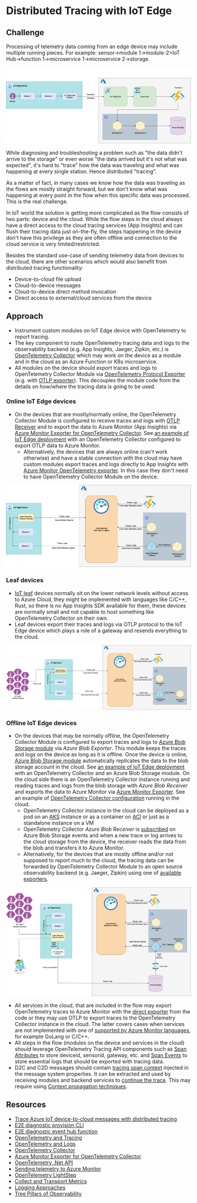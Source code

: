 # Distributed Tracing with IoT Edge 

## Challenge

Processing of telemetry data coming from an edge device may include multiple running pieces. For example: sensor->module 1->module-2>IoT Hub->function 1->microservice 1->microservice 2->storage.

![iot-flow](iot-distr-tracing-overview.png)

While diagnosing and troubleshooting a problem such as "the data didn't arrive to the storage" or even worse "the data arrived but it's not what was expected", it's hard to "trace" how the data was traveling and what was happening at every single station. Hence distributed "tracing".

As a matter of fact, in many cases we know how the data was traveling as the flows are mostly straight forward, but we don't know what was happening at every point in the flow when this specific data was processed. This is the real challenge.

In IoT world the solution is getting more complicated as the flow consists of two parts: device and the cloud. While the flow steps in the cloud always have a direct access to the cloud tracing services (App Insights) and can flush their tracing data just on-the-fly, the steps happening in the device don't have this privilege as they are often offline and connection to the cloud service is very limited/restricted.

Besides the standard use-case of sending telemetry data from devices to the cloud, there are other scenarios which would also benefit from distributed tracing functionality:
- Device-to-cloud file upload
- Cloud-to-device messages
- Cloud-to-device direct method invocation 
- Direct access to external/cloud services from the device  

## Approach
- Instrument custom modules on IoT Edge device with OpenTelemetry to report tracing.
- The key component to route OpenTelemetry tracing data and logs to the observability backend (e.g. App Insights, Jaeger, Zipkin, etc.) is [OpenTelemetry Collector](https://github.com/open-telemetry/opentelemetry-collector/blob/main/docs/design.md) which may work on the device as a module and in the cloud as an Azure Function or K8s microservice.
- All modules on the device should export traces and logs to OpenTelemetry Collector Module via [OpenTelemetry Protocol Exporter](https://github.com/open-telemetry/opentelemetry-specification/blob/main/specification/protocol/exporter.md) (e.g. with [OTLP exporter](https://github.com/open-telemetry/opentelemetry-dotnet/blob/main/src/OpenTelemetry.Exporter.OpenTelemetryProtocol/README.md)). This decouples the module code from the details on how/where the tracing data is going to be used.

### Online IoT Edge devices
- On the devices that are mostly/normally online, the OpenTelemetry Collector Module is configured to receive traces and logs with [OTLP Receiver](https://github.com/open-telemetry/opentelemetry-collector/blob/main/receiver/otlpreceiver/README.md) and to export the data to Azure Monitor (App Insights) via [Azure Monitor Exporter for OpenTelemetry Collector](https://github.com/open-telemetry/opentelemetry-collector-contrib/tree/main/exporter/azuremonitorexporter). See [an example of IoT Edge deployment](../EdgeSolution/e2e.deployment.template.json) with an OpenTelemetry Collector configured to export OTLP data to Azure Monitor.             
  - Alternatively, the devices that are always online (can't work otherwise) and have a stable connection with the cloud may have custom modules export traces and logs directly to App Insights with [Azure Monitor OpenTelemetry exporter](https://docs.microsoft.com/en-us/azure/azure-monitor/app/opentelemetry-enable?tabs=net#enable-azure-monitor-application-insights). In this case they don't need to have OpenTelemetry Collector Module on the device.

![online-trace](iot-distr-tracing-online.png)

### Leaf devices
- [IoT leaf](https://docs.microsoft.com/azure/iot-fundamentals/iot-glossary#leaf-device) devices normally sit on the lower network levels without access to Azure Cloud, they might be implemented with languages like C/C++, Rust, so there is no App Insights SDK available for them, these devices are normally small and not capable to host something like OpenTelemetry Collector on their own.
-  Leaf devices export their traces and logs via OTLP protocol to the IoT Edge device which plays a role of a gateway and resends everything to the cloud.

![leaf-trace](iot-distr-tracing-leaf.png)

### Offline IoT Edge devices
- On the devices that may be normally offline, the OpenTelemetry Collector Module is configured to export traces and logs to [Azure Blob Storage module](https://docs.microsoft.com/azure/iot-edge/how-to-store-data-blob) via _Azure Blob Exporter_. This module keeps the traces and logs on the device as long as it is offline. Once the device is online, [Azure Blob Storage module](https://docs.microsoft.com/azure/iot-edge/how-to-store-data-blob) automatically replicates the data to the blob storage account in the cloud. See [an example of IoT Edge deployment](../EdgeSolution/e2e.deployment.offline.template.json) with an OpenTelemetry Collector and an Azure Blob Storage module. On the cloud side there is an OpenTelemetry Collector instance running and reading traces and logs from the blob storage with _Azure Blob Receiver_  and exports the data to Azure Monitor via [Azure Monitor Exporter](https://github.com/open-telemetry/opentelemetry-collector-contrib/tree/main/exporter/azuremonitorexporter). See an example of [OpenTelemetry Collector configuration](../Backend/OpenTelemetryCollector/) running in the cloud.
    - OpenTelemetry Collector instance in the cloud can be deployed as a pod on an [AKS](https://azure.microsoft.com/services/kubernetes-service/) instance or as a container on [ACI](https://docs.microsoft.com/azure/container-instances/) or just as a standalone instance on a VM
    - OpenTelemetry Collector _Azure Blob Receiver_ is [subscribed](https://docs.microsoft.com/azure/storage/blobs/storage-blob-event-overview#the-event-model) on Azure Blob Storage events and when a new trace or log arrives to the cloud storage from the device, the receiver reads the data from the blob and transfers it to Azure Monitor. 
    - Alternatively, for the devices that are mostly offline and/or not supposed to report much to the cloud, the tracing data can be forwarded by OpenTelemetry Collector Module to an open source observability backend (e.g. Jaeger, Zipkin) using one of [available exporters](https://github.com/open-telemetry/opentelemetry-collector-contrib/tree/main/exporter). 
    

![offline-trace](iot-distr-tracing-offline.png)

- All services in the cloud, that are included in the flow may export OpenTelemetry traces to Azure Monitor with the [direct exporter](https://docs.microsoft.com/en-us/azure/azure-monitor/app/opentelemetry-overview#sending-your-telemetry) from the code or they may use OTLP to export traces to the OpenTelemetry Collector instance in the cloud. The latter covers cases when services are not implemented with one of [supported by Azure Monitor languages](https://docs.microsoft.com/en-us/azure/azure-monitor/app/platforms), for example GoLang or C/C++.
- All steps in the flow (modules on the device and services in the cloud) should leverage OpenTelemetry Tracing API components such as [Span Attributes](https://github.com/open-telemetry/opentelemetry-specification/blob/main/specification/trace/api.md#set-attributes) to store deviceid, sensorid, gateway, etc. and [Span Events](https://github.com/open-telemetry/opentelemetry-specification/blob/main/specification/trace/api.md#add-events) to store essential logs that should be exported with tracing data.
- D2C and C2D messages should contain [tracing span context](https://opentelemetry.io/docs/reference/specification/overview/#spancontext) injected in the message system properties. It can be extracted and used by receiving modules and backend services to [continue the trace](https://opentelemetry.io/docs/concepts/data-sources/#traces). This may require using [Context propagation techniques](https://github.com/open-telemetry/opentelemetry-dotnet/blob/main/src/OpenTelemetry.Api/README.md#context-propagation).

## Resources
- [Trace Azure IoT device-to-cloud messages with distributed tracing](https://docs.microsoft.com/en-us/azure/iot-hub/iot-hub-distributed-tracing)
- [E2E diagnostic provision CLI](https://github.com/Azure-Samples/e2e-diagnostic-provision-cli)
- [E2E diagnostic event hub function ](https://github.com/Azure-Samples/e2e-diagnostic-eventhub-ai-function)
- [OpenTelemetry and Tracing](https://lightstep.com/blog/opentelemetry-101-what-is-tracing/)
- [OpenTelemetry and Logs](https://github.com/open-telemetry/opentelemetry-specification/blob/main/specification/logs/overview.md#via-file-or-stdout-logs)
- [OpenTelemetry Collector](https://github.com/open-telemetry/opentelemetry-collector/blob/main/docs/design.md)
- [Azure Monitor Exporter for OpenTelemetry Collector](https://github.com/open-telemetry/opentelemetry-collector-contrib/tree/main/exporter/azuremonitorexporter)
- [OpenTelemetry .Net API](https://github.com/open-telemetry/opentelemetry-dotnet/blob/main/src/OpenTelemetry.Api/README.md#introduction-to-opentelemetry-net-tracing-api)
- [Sending telemetry to Azure Monitor](https://docs.microsoft.com/en-us/azure/azure-monitor/app/opentelemetry-overview#sending-your-telemetry)
- [OpenTelemetry LightStep](https://opentelemetry.lightstep.com)
- [Collect and Transport Metrics](https://docs.microsoft.com/en-us/azure/iot-edge/how-to-collect-and-transport-metrics?view=iotedge-2020-11&tabs=iothub)
- [Logging Approaches](https://www.cwcwiki.com/wiki/IoT_and_Intelligent_Edge_Resources-_Edge_Observability)
- [Tree Pillars of Observability](https://www.oreilly.com/library/view/distributed-systems-observability/9781492033431/ch04.html)